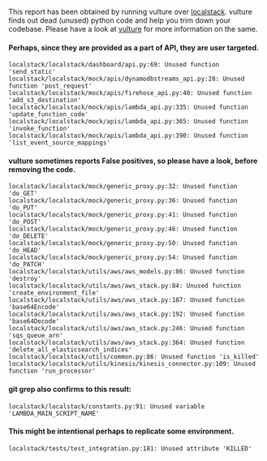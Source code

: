 This report has been obtained by running vulture over [localstack](https://github.com/atlassian/localstack).
vulture finds out dead (unused) python code and help you trim down 
your codebase. Please have a look at [vulture](https://github.com/jendrikseipp/vulture) for more information on the same.

#### Perhaps, since they are provided as a part of API, they are user targeted.
```
localstack/localstack/dashboard/api.py:69: Unused function 'send_static'
localstack/localstack/mock/apis/dynamodbstreams_api.py:28: Unused function 'post_request'
localstack/localstack/mock/apis/firehose_api.py:40: Unused function 'add_s3_destination'
localstack/localstack/mock/apis/lambda_api.py:335: Unused function 'update_function_code'
localstack/localstack/mock/apis/lambda_api.py:365: Unused function 'invoke_function'
localstack/localstack/mock/apis/lambda_api.py:390: Unused function 'list_event_source_mappings'
```
#### vulture sometimes reports False positives, so please have a look, before removing the code.
```
localstack/localstack/mock/generic_proxy.py:32: Unused function 'do_GET'
localstack/localstack/mock/generic_proxy.py:36: Unused function 'do_PUT'
localstack/localstack/mock/generic_proxy.py:41: Unused function 'do_POST'
localstack/localstack/mock/generic_proxy.py:46: Unused function 'do_DELETE'
localstack/localstack/mock/generic_proxy.py:50: Unused function 'do_HEAD'
localstack/localstack/mock/generic_proxy.py:54: Unused function 'do_PATCH'
localstack/localstack/utils/aws/aws_models.py:86: Unused function 'destroy'
localstack/localstack/utils/aws/aws_stack.py:84: Unused function 'create_environment_file'
localstack/localstack/utils/aws/aws_stack.py:187: Unused function 'base64Encode'
localstack/localstack/utils/aws/aws_stack.py:192: Unused function 'base64Decode'
localstack/localstack/utils/aws/aws_stack.py:246: Unused function 'sqs_queue_arn'
localstack/localstack/utils/aws/aws_stack.py:364: Unused function 'delete_all_elasticsearch_indices'
localstack/localstack/utils/common.py:86: Unused function 'is_killed'
localstack/localstack/utils/kinesis/kinesis_connector.py:109: Unused function 'run_processor'
```
#### git grep also confirms to this result:
```
localstack/localstack/constants.py:91: Unused variable 'LAMBDA_MAIN_SCRIPT_NAME'
```

#### This might be intentional perhaps to replicate some environment.
```
localstack/tests/test_integration.py:181: Unused attribute 'KILLED'
```

